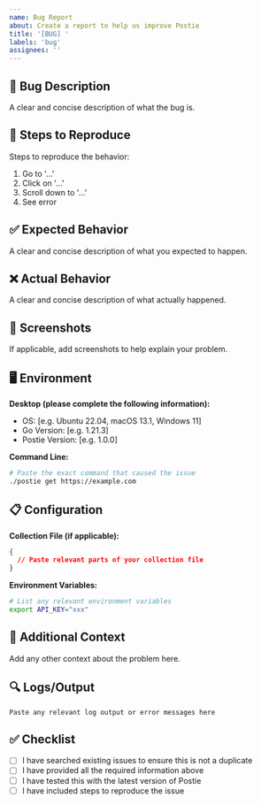 ```yaml
---
name: Bug Report
about: Create a report to help us improve Postie
title: '[BUG] '
labels: 'bug'
assignees: ''
---
```


## 🐛 Bug Description

A clear and concise description of what the bug is.

## 🔄 Steps to Reproduce

Steps to reproduce the behavior:

1. Go to '...'
2. Click on '...'
3. Scroll down to '...'
4. See error

## ✅ Expected Behavior

A clear and concise description of what you expected to happen.

## ❌ Actual Behavior

A clear and concise description of what actually happened.

## 📸 Screenshots

If applicable, add screenshots to help explain your problem.

## 🖥️ Environment

**Desktop (please complete the following information):**
- OS: [e.g. Ubuntu 22.04, macOS 13.1, Windows 11]
- Go Version: [e.g. 1.21.3]
- Postie Version: [e.g. 1.0.0]

**Command Line:**
```bash
# Paste the exact command that caused the issue
./postie get https://example.com
```

## 📋 Configuration

**Collection File (if applicable):**
```json
{
  // Paste relevant parts of your collection file
}
```

**Environment Variables:**
```bash
# List any relevant environment variables
export API_KEY="xxx"
```

## 📝 Additional Context

Add any other context about the problem here.

## 🔍 Logs/Output

```
Paste any relevant log output or error messages here
```

## ✅ Checklist

- [ ] I have searched existing issues to ensure this is not a duplicate
- [ ] I have provided all the required information above
- [ ] I have tested this with the latest version of Postie
- [ ] I have included steps to reproduce the issue